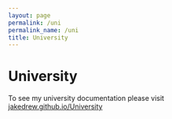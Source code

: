 ```yaml
---
layout: page
permalink: /uni
permalink_name: /uni
title: University
---
```


# University

To see my university documentation please visit [jakedrew.github.io/University](https://jakedrew.github.io/University)
